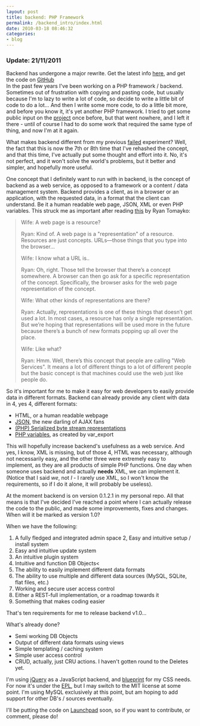 ```yaml
---
layout: post
title: backend: PHP Framework
permalink: /backend_intro/index.html
date: 2010-03-18 08:46:32
categories:
- blog
---
```


<div class="notice">
<h3>Update: 21/11/2011</h3>
Backend has undergone a major rewrite. Get the latest info <a href="/content/backend-core-a-restful-mvc-php-framework">here</a>, and get the code on <a href="https://github.com/jrgns/backend-core">GitHub</a>
</div>
In the past few years I've been working on a PHP framework / backend. Sometimes out of frustration with copying and pasting code, but usually because I'm to lazy to write a lot of code, so decide to write a little bit of code to do a lot... And then I write some more code, to do a little bit more, and before you know it, it's yet another PHP framework. I tried to get some public input on the <a href="http://launchpad.net/yaphpfter">project</a> once before, but that went nowhere, and I left it there - until of course I had to do some work that required the same type of thing, and now I'm at it again.<!--break-->

What makes backend different from my previous [failed][1] experiment? Well, the fact that this is now the 7th or 8th time that I've rehashed the concept, and that this time, I've actually put some thought and effort into it. No, it's not perfect, and it won't solve the world's problems, but it better and simpler, and hopefully more useful.

One concept that I definitely want to run with in backend, is the concept of backend as a web service, as opposed to a framework or a content / data management system. Backend provides a client, as in a browser or an application, with the requested data, in a format that the client can understand. Be it a human readable web page, JSON, XML or even PHP variables. This struck me as important after reading [this][2] by Ryan Tomayko:

> Wife: A web page is a resource?
>
> Ryan: Kind of. A web page is a
> "representation" of a resource.
> Resources are just concepts.
> URLs—those things that you type into
> the browser…
>
> Wife: I know what a URL is..
>
> Ryan: Oh, right. Those tell the
> browser that there’s a concept
> somewhere. A browser can then go ask
> for a specific representation of the
> concept. Specifically, the browser
> asks for the web page representation
> of the concept.
>
> Wife: What other kinds of
> representations are there?
>
> Ryan: Actually, representations is one
> of these things that doesn’t get used
> a lot. In most cases, a resource has
> only a single representation. But
> we’re hoping that representations will
> be used more in the future because
> there’s a bunch of new formats popping
> up all over the place.
>
> Wife: Like what?
>
> Ryan: Hmm. Well, there’s this concept
> that people are calling "Web
> Services". It means a lot of different
> things to a lot of different people
> but the basic concept is that machines
> could use the web just like people do.

So it's important for me to make it easy for web developers to easily provide data in different formats. Backend can already provide any client with data in 4, yes 4, different formats:

* HTML, or a human readable webpage
* [JSON][3], the new darling of AJAX fans
* [(PHP) Serialized byte stream representations][4]
* [PHP variables][5], as created by var_export

This will hopefully increase backend's usefulness as a web service. And yes, I know, XML is missing, but of those 4, HTML was necessary, although not necessarily easy, and the other three were extremely easy to implement, as they are all products of simple PHP functions. One day when someone uses backend and actually **needs** XML, we can implement it. (Notice that I said *we*, not *I* - I rarely use XML, so I won't know the requirements, so if I do it alone, it will probably be useless).

At the moment backend is on version 0.1.2.1 in my personal repo. All that means is that I've decided I've reached a point where I can actually release the code to the public, and made some improvements, fixes and changes. When will it be marked as version 1.0?

When we have the following:

1. A fully fledged and integrated admin space
2, Easy and intuitive setup / install system
3. Easy and intuitive update system
4. An intuitive plugin system
5. Intuitive and function DB Objects<
6. The ability to easily implement different data formats
7. The ability to use multiple and different data sources (MySQL, SQLite, flat files, etc.)
8. Working and secure user access control
9. Either a REST-full implementation, or a roadmap towards it
10. Something that makes coding easier

That's ten requirements for me to release backend v1.0...

What's already done?

* Semi working DB Objects
* Output of different data formats using views
* Simple templating / caching system
* Simple user access control
* CRUD, actually, just CRU actions. I haven't gotten round to the Deletes yet.


I'm using [jQuery][6] as a JavaScript backend, and [blueprint][7] for my CSS needs. For now it's under the [EPL][8], but I may switch to the MIT license at some point. I'm using MySQL exclusively at this point, but am hoping to add support for other DB's / sources eventually.

I'll be putting the code on [Launchpad][9] soon, so if you want to contribute, or comment, please do!


  [1]: http://www.codinghorror.com/blog/archives/000576.html
  [2]: http://tomayko.com/writings/rest-to-my-wife
  [3]: http://json.org/
  [4]: http://www.php.net/serialize
  [5]: http://www.php.net/var-export
  [6]: http://jquery.com/
  [7]: http://www.blueprintcss.org/
  [8]: http://www.opensource.org/licenses/eclipse-1.0.php
  [9]: http://launchpad.net/backend

